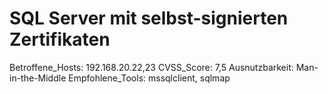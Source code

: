 # SQL Server mit selbst-signierten Zertifikaten

Betroffene_Hosts: 192.168.20.22,23
CVSS_Score: 7,5
Ausnutzbarkeit: Man-in-the-Middle
Empfohlene_Tools: mssqlclient, sqlmap